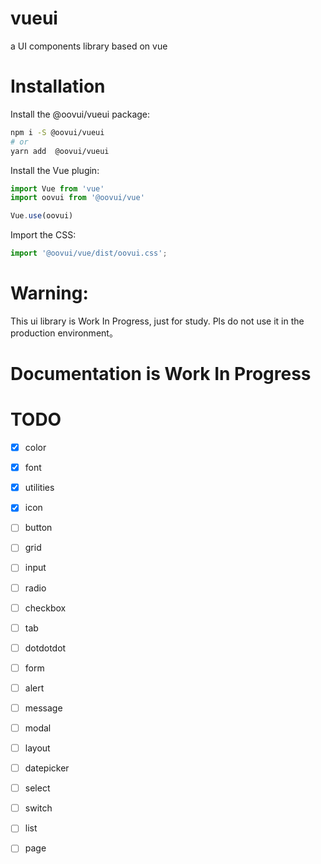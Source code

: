 # vueui
a UI components library based on vue

# Installation
Install the @oovui/vueui package:

```sh
npm i -S @oovui/vueui 
# or
yarn add  @oovui/vueui 
```
Install the Vue plugin:

```javascript
import Vue from 'vue'
import oovui from '@oovui/vue'

Vue.use(oovui)
```

Import the CSS:

```javascript
import '@oovui/vue/dist/oovui.css';
```

# Warning:

This ui library is Work In Progress, just for study.  Pls do not use it in the production environment。

# Documentation is Work In Progress


# TODO
- [x] color
- [x] font
- [x] utilities
- [x] icon
- [ ] button
- [ ] grid
- [ ] input
- [ ] radio
- [ ] checkbox
- [ ] tab
- [ ] dotdotdot
- [ ] form
- [ ] alert
- [ ] message
- [ ] modal
- [ ] layout
- [ ] datepicker
- [ ] select
- [ ] switch
- [ ] list
- [ ] page




